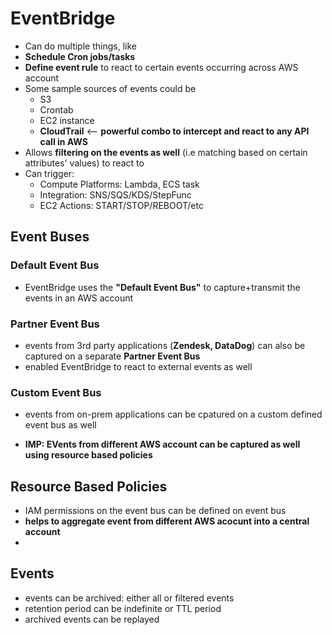 
# EventBridge

- Can do multiple things, like
- **Schedule Cron jobs/tasks**
- **Define event rule** to react to certain events occurring across AWS account
- Some sample sources of events could be
	- S3
	- Crontab
	- EC2 instance
	- **CloudTrail** <-- **powerful combo to intercept and react to any API call in AWS**
- Allows **filtering on the events as well** (i.e matching based on certain attributes' values) to react to
- Can trigger:
	- Compute Platforms: Lambda, ECS task
	- Integration: SNS/SQS/KDS/StepFunc
	- EC2 Actions: START/STOP/REBOOT/etc

## Event Buses

### Default Event Bus
- EventBridge uses the **"Default Event Bus"** to capture+transmit the events in an AWS account

### Partner Event Bus

- events from 3rd party applications (**Zendesk, DataDog**) can also be captured on a separate **Partner Event Bus**
- enabled EventBridge to react to external events as well

### Custom Event Bus

- events from on-prem applications can be cpatured on a custom defined event bus as well

- **IMP: EVents from different AWS account can be captured as well using resource based policies**

## Resource Based Policies

- IAM permissions on the event bus can be defined on event bus
- **helps to aggregate event from different AWS acocunt into a central account**
- 



## Events

- events can be archived: either all or filtered events
- retention period can be indefinite or TTL period
- archived  events can be replayed


